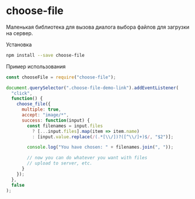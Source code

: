 # choose-file

Маленькая библиотека для вызова диалога выбора файлов для загрузки на сервер.

Установка

```bash
npm install --save choose-file
```

Пример использования

```javascript
const chooseFile = require("choose-file");

document.querySelector(".choose-file-demo-link").addEventListener(
  "click",
  function() {
    choose_file({
      multiple: true,
      accept: "image/*",
      success: function(input) {
        const filenames = input.files
          ? [...input.files].map(item => item.name)
          : [input.value.replace(/(.*[\\/])?([^\\/]+)$/, "$2")];

        console.log("You have chosen: " + filenames.join(", "));

        // now you can do whatever you want with files
        // upload to server, etc.
      }
    });
  },
  false
);
```
